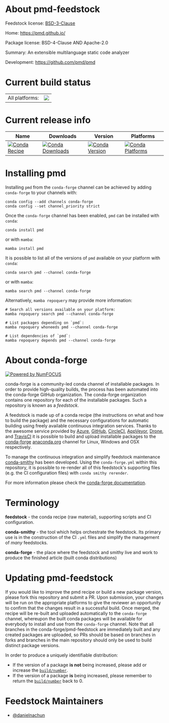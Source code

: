 About pmd-feedstock
===================

Feedstock license: [BSD-3-Clause](https://github.com/conda-forge/pmd-feedstock/blob/main/LICENSE.txt)

Home: https://pmd.github.io/

Package license: BSD-4-Clause AND Apache-2.0

Summary: An extensible multilanguage static code analyzer

Development: https://github.com/pmd/pmd

Current build status
====================


<table><tr><td>All platforms:</td>
    <td>
      <a href="https://dev.azure.com/conda-forge/feedstock-builds/_build/latest?definitionId=22889&branchName=main">
        <img src="https://dev.azure.com/conda-forge/feedstock-builds/_apis/build/status/pmd-feedstock?branchName=main">
      </a>
    </td>
  </tr>
</table>

Current release info
====================

| Name | Downloads | Version | Platforms |
| --- | --- | --- | --- |
| [![Conda Recipe](https://img.shields.io/badge/recipe-pmd-green.svg)](https://anaconda.org/conda-forge/pmd) | [![Conda Downloads](https://img.shields.io/conda/dn/conda-forge/pmd.svg)](https://anaconda.org/conda-forge/pmd) | [![Conda Version](https://img.shields.io/conda/vn/conda-forge/pmd.svg)](https://anaconda.org/conda-forge/pmd) | [![Conda Platforms](https://img.shields.io/conda/pn/conda-forge/pmd.svg)](https://anaconda.org/conda-forge/pmd) |

Installing pmd
==============

Installing `pmd` from the `conda-forge` channel can be achieved by adding `conda-forge` to your channels with:

```
conda config --add channels conda-forge
conda config --set channel_priority strict
```

Once the `conda-forge` channel has been enabled, `pmd` can be installed with `conda`:

```
conda install pmd
```

or with `mamba`:

```
mamba install pmd
```

It is possible to list all of the versions of `pmd` available on your platform with `conda`:

```
conda search pmd --channel conda-forge
```

or with `mamba`:

```
mamba search pmd --channel conda-forge
```

Alternatively, `mamba repoquery` may provide more information:

```
# Search all versions available on your platform:
mamba repoquery search pmd --channel conda-forge

# List packages depending on `pmd`:
mamba repoquery whoneeds pmd --channel conda-forge

# List dependencies of `pmd`:
mamba repoquery depends pmd --channel conda-forge
```


About conda-forge
=================

[![Powered by
NumFOCUS](https://img.shields.io/badge/powered%20by-NumFOCUS-orange.svg?style=flat&colorA=E1523D&colorB=007D8A)](https://numfocus.org)

conda-forge is a community-led conda channel of installable packages.
In order to provide high-quality builds, the process has been automated into the
conda-forge GitHub organization. The conda-forge organization contains one repository
for each of the installable packages. Such a repository is known as a *feedstock*.

A feedstock is made up of a conda recipe (the instructions on what and how to build
the package) and the necessary configurations for automatic building using freely
available continuous integration services. Thanks to the awesome service provided by
[Azure](https://azure.microsoft.com/en-us/services/devops/), [GitHub](https://github.com/),
[CircleCI](https://circleci.com/), [AppVeyor](https://www.appveyor.com/),
[Drone](https://cloud.drone.io/welcome), and [TravisCI](https://travis-ci.com/)
it is possible to build and upload installable packages to the
[conda-forge](https://anaconda.org/conda-forge) [anaconda.org](https://anaconda.org/)
channel for Linux, Windows and OSX respectively.

To manage the continuous integration and simplify feedstock maintenance
[conda-smithy](https://github.com/conda-forge/conda-smithy) has been developed.
Using the ``conda-forge.yml`` within this repository, it is possible to re-render all of
this feedstock's supporting files (e.g. the CI configuration files) with ``conda smithy rerender``.

For more information please check the [conda-forge documentation](https://conda-forge.org/docs/).

Terminology
===========

**feedstock** - the conda recipe (raw material), supporting scripts and CI configuration.

**conda-smithy** - the tool which helps orchestrate the feedstock.
                   Its primary use is in the construction of the CI ``.yml`` files
                   and simplify the management of *many* feedstocks.

**conda-forge** - the place where the feedstock and smithy live and work to
                  produce the finished article (built conda distributions)


Updating pmd-feedstock
======================

If you would like to improve the pmd recipe or build a new
package version, please fork this repository and submit a PR. Upon submission,
your changes will be run on the appropriate platforms to give the reviewer an
opportunity to confirm that the changes result in a successful build. Once
merged, the recipe will be re-built and uploaded automatically to the
`conda-forge` channel, whereupon the built conda packages will be available for
everybody to install and use from the `conda-forge` channel.
Note that all branches in the conda-forge/pmd-feedstock are
immediately built and any created packages are uploaded, so PRs should be based
on branches in forks and branches in the main repository should only be used to
build distinct package versions.

In order to produce a uniquely identifiable distribution:
 * If the version of a package **is not** being increased, please add or increase
   the [``build/number``](https://docs.conda.io/projects/conda-build/en/latest/resources/define-metadata.html#build-number-and-string).
 * If the version of a package **is** being increased, please remember to return
   the [``build/number``](https://docs.conda.io/projects/conda-build/en/latest/resources/define-metadata.html#build-number-and-string)
   back to 0.

Feedstock Maintainers
=====================

* [@danielnachun](https://github.com/danielnachun/)

